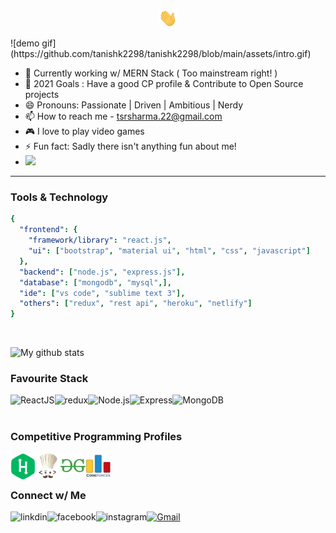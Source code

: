 <p align="center"><img src="https://raw.githubusercontent.com/ABSphreak/ABSphreak/master/gifs/Hi.gif" width="30px"></p>
![demo gif](https://github.com/tanishk2298/tanishk2298/blob/main/assets/intro.gif)

- 🌱 Currently working w/ MERN Stack ( Too mainstream right! )
- 🥅 2021 Goals : Have a good CP profile & Contribute to Open Source projects
- 😄 Pronouns: Passionate | Driven | Ambitious | Nerdy
- 📫 How to reach me - [tsrsharma.22@gmail.com](mailto:tsrsharma.22@gmail.com) 
- 🎮 I love to play video games
- ⚡ Fun fact: Sadly there isn't anything fun about me!
- ![](https://komarev.com/ghpvc/?username=tanishk2298&color=blue)
<hr />

### Tools & Technology
```yaml
{
  "frontend": {
    "framework/library": "react.js",
    "ui": ["bootstrap", "material ui", "html", "css", "javascript"]
  },
  "backend": ["node.js", "express.js"],
  "database": ["mongodb", "mysql",],
  "ide": ["vs code", "sublime text 3"],                     
  "others": ["redux", "rest api", "heroku", "netlify"]
}
```
<br/>

![My github stats](https://github-readme-stats.vercel.app/api?username=tanishk2298&show_icons=true&theme=dark&count_private=true&hide=prs)

### Favourite Stack
<img align="left" alt="ReactJS" src="https://img.shields.io/badge/React-20232A?style=for-the-badge&logo=react&logoColor=61DAFB" />
<img align="left" alt="redux" src="https://img.shields.io/badge/Redux-593D88?style=for-the-badge&logo=redux&logoColor=white" />
<img align="left" alt="Node.js" src="https://img.shields.io/badge/Node.js-43853D?style=for-the-badge&logo=node.js&logoColor=white" />
<img align="left" alt="Express" src="https://img.shields.io/badge/Express.js-404D59?style=for-the-badge" />
<img align="left" alt="MongoDB" src="https://img.shields.io/badge/MongoDB-4EA94B?style=for-the-badge&logo=mongodb&logoColor=white" />
<br/>
<br />

### Competitive Programming Profiles

<a href="https://www.hackerrank.com/tsrsharma_22">
  <img align="left" alt="Tanishk Sharma | Hackerrank" width="40px" src="https://github.com/tanishk2298/tanishk2298/blob/main/assets/hr.svg" />
</a>
<a href="https://www.codechef.com/users/tsrsharma_22">
  <img align="left" alt="Tanishk Sharma | Codechef" width="40px" src="https://github.com/tanishk2298/tanishk2298/blob/main/assets/cc.png" />
</a>
<a href="https://auth.geeksforgeeks.org/user/tsrsharma_22/profile">
  <img align="left" alt="Tanishk Sharma | Geeksforgeeks" width="40px" src="https://github.com/tanishk2298/tanishk2298/blob/main/assets/icons8-geeksforgeeks.svg" />
</a>
<a href="https://codeforces.com/profile/tsrsharma_22">
  <img align="left" alt="Tanishk Sharma | Codeforces" width="40px" src="https://github.com/tanishk2298/tanishk2298/blob/main/assets/cf.png" />
</a>
<br/>
<br/>

### Connect w/ Me

[<img align="left" alt="linkdin" src="https://img.shields.io/badge/LinkedIn-0077B5?style=for-the-badge&logo=linkedin&logoColor=white" />][linkedin]
[![Gmail](https://img.shields.io/badge/-gmail-%23D14836?style=for-the-badge&logo=Gmail&logoColor=white)](mailto:tsrsharma.22@gmail.com)
[<img align="left" alt="facebook" src="https://img.shields.io/badge/Facebook-1877F2?style=for-the-badge&logo=facebook&logoColor=white" />][facebook]
[<img align="left" alt="instagram" src="https://img.shields.io/badge/Instagram-E4405F?style=for-the-badge&logo=instagram&logoColor=white" />][instagram]

[facebook]: https://www.facebook.com/tanishk.sharma.144/
[instagram]: https://www.instagram.com/lonewolf_2298/
[linkedin]: https://www.linkedin.com/in/tshrsharma22/
